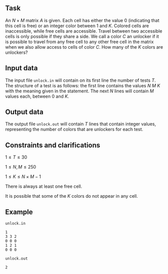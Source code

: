 ## Task

An $N \times M$ matrix $A$ is given. Each cell has either the value $0$ (indicating that this cell is free) or an integer color between $1$ and $K$. Colored cells are inaccessible, while free cells are accessible. Travel between two accessible cells is only possible if they share a side. We call a color $C$ an unlocker if it is possible to travel from any free cell to any other free cell in the matrix when we also allow access to cells of color $C$. How many of the $K$ colors are unlockers?

## Input data

The input file `unlock.in` will contain on its first line the number of tests $T$. The structure of a test is as follows: the first line contains the values $N$ $M$ $K$ with the meaning given in the statement. The next $N$ lines will contain $M$ values each, between $0$ and $K$.

## Output data

The output file `unlock.out` will contain $T$ lines that contain integer values, representing the number of colors that are unlockers for each test.

## Constraints and clarifications

$1 \leq T \leq 30$ 

$1 \leq N, M \leq 250$ 

$1 \leq K \leq N \times M - 1$ 

There is always at least one free cell.

It is possible that some of the $K$ colors do not appear in any cell.

## Example

`unlock.in` 

```
1
3 3 2
0 0 0
1 2 1
0 0 0
```

`unlock.out` 

```
2
```